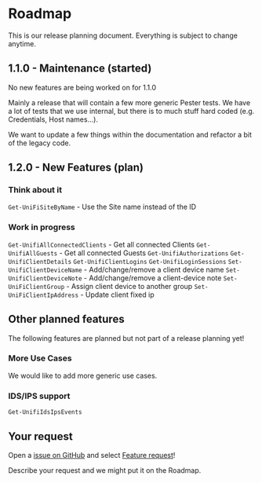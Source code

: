 # Roadmap

This is our release planning document. Everything is subject to change anytime.

## 1.1.0 - Maintenance (started)

No new features are being worked on for 1.1.0

Mainly a release that will contain a few more generic Pester tests.
We have a lot of tests that we use internal, but there is to much stuff hard coded (e.g. Credentials, Host names...).

We want to update a few things within the documentation and refactor a bit of the legacy code.

## 1.2.0 - New Features (plan)

### Think about it

`Get-UniFiSiteByName` - Use the Site name instead of the ID

### Work in progress

`Get-UnifiAllConnectedClients` - Get all connected Clients
`Get-UnifiAllGuests` - Get all connected Guests
`Get-UnifiAuthorizations`
`Get-UnifiClientDetails`
`Get-UnifiClientLogins`
`Get-UnifiLoginSessions`
`Set-UnifiClientDeviceName` - Add/change/remove a client device name
`Set-UnifiClientDeviceNote` - Add/change/remove a client-device note
`Set-UniFiClientGroup` - Assign client device to another group
`Set-UniFiClientIpAddress` - Update client fixed ip

## Other planned features

The following features are planned but not part of a release planning yet!

### More Use Cases

We would like to add more generic use cases.

### IDS/IPS support

`Get-UnifiIdsIpsEvents`

## Your request

Open a [issue on GitHub](https://github.com/Enatec/UniFiTooling/issues/new/choose) and select [Feature request](https://github.com/Enatec/UniFiTooling/issues/new?assignees=&labels=&template=feature_request.md&title=)!

Describe your request and we might put it on the Roadmap.
